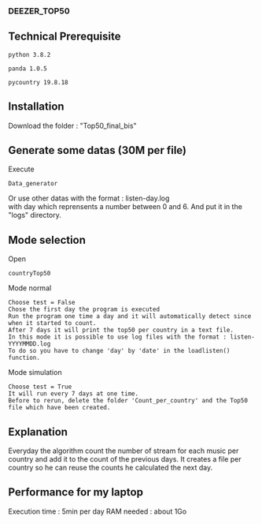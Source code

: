 
### DEEZER_TOP50

## Technical Prerequisite

```
python 3.8.2
```

```
panda 1.0.5
```

```
pycountry 19.8.18
```


## Installation

Download the folder : "Top50_final_bis"

## Generate some datas (30M per file)

Execute 
```
Data_generator
```
Or use other datas with the format : listen-day.log   
with day which reprensents a number between 0 and 6.
And put it in the "logs" directory.


 ## Mode selection 
 
 Open 
 ```
countryTop50
```
Mode normal
```
Choose test = False
Chose the first day the program is executed
Run the program one time a day and it will automatically detect since when it started to count.
After 7 days it will print the top50 per country in a text file.
In this mode it is possible to use log files with the format : listen-YYYYMMDD.log
To do so you have to change 'day' by 'date' in the loadlisten() function.
```

Mode simulation
```
Choose test = True
It will run every 7 days at one time. 
Before to rerun, delete the folder 'Count_per_country' and the Top50 file which have been created.
```


## Explanation

Everyday the algorithm count the number of stream for each music per country and add it to the count of the previous days.
It creates a file per country so he can reuse the counts he calculated the next day.

## Performance for my laptop
Execution time : 5min per day
RAM needed : about 1Go


